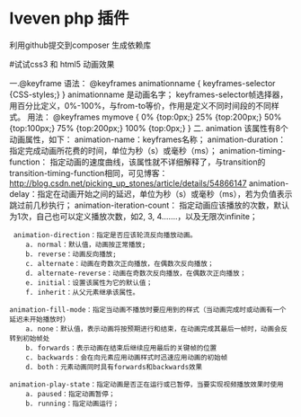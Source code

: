 # lveven php 插件 
利用github提交到composer 生成依赖库

#试试css3 和 html5 动画效果


一.@keyframe
    语法：
    @keyframes animationname {
        keyframes-selector {CSS-styles;}
    }
    animationname 是动画名字；
    keyframes-selector帧选择器，用百分比定义，0%-100%，与from-to等价，作用是定义不同时间段的不同样式。 
    用法： 
    @keyframes mymove { 
        0% {top:0px;} 
        25% {top:200px;} 
        50% {top:100px;} 
        75% {top:200px;} 
        100% {top:0px;} 
    }
二. animation
     该属性有8个动画属性，如下：
     animation-name：keyframes名称； 
     animation-duration： 指定完成动画所花费的时间，单位为秒（s）或毫秒（ms）； 
     animation-timing-function： 指定动画的速度曲线，该属性就不详细解释了，与transition的transition-timing-function相同，可见博客：http://blog.csdn.net/picking_up_stones/article/details/54866147 animation-delay：指定在动画开始之间的延迟，单位为秒（s）或毫秒（ms），若为负值表示跳过前几秒执行； animation-iteration-count： 指定动画应该播放的次数，默认为1次，自己也可以定义播放次数，如2, 3, 4…….，以及无限次infinite；

     animation-direction：指定是否应该轮流反向播放动画。
        a. normal：默认值，动画按正常播放;
        b. reverse：动画反向播放;
        c. alternate：动画在奇数次正向播放，在偶数次反向播放；
        d. alternate-reverse：动画在奇数次反向播放，在偶数次正向播放；
        e. initial：设置该属性为它的默认值；
        f. inherit：从父元素继承该属性。

    animation-fill-mode：指定当动画不播放时要应用到的样式（当动画完成时或动画有一个延迟未开始播放时）
        a. none：默认值，表示动画将按预期进行和结束，在动画完成其最后一帧时，动画会反转到初始帧处
        b. forwards：表示动画在结束后继续应用最后的关键帧的位置
        c. backwards：会在向元素应用动画样式时迅速应用动画的初始帧
        d. both：元素动画同时具有forwards和backwards效果

    animation-play-state：指定动画是否正在运行或已暂停，当要实现视频播放效果时使用
        a. paused：指定动画暂停；
        b. running：指定动画运行；